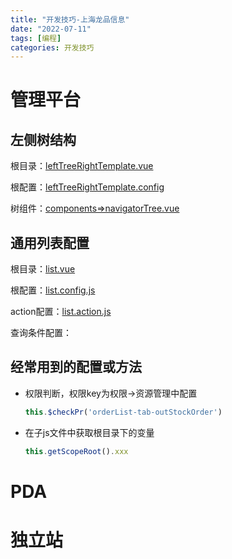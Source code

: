 ```yaml
---
title: "开发技巧-上海龙品信息"
date: "2022-07-11"
tags: [编程]
categories: 开发技巧
---
```


# 管理平台

## 左侧树结构

根目录：[leftTreeRightTemplate.vue](https://codepen.io/damuwangs/pen/qBoNjgr)

根配置：[leftTreeRightTemplate.config](https://codepen.io/damuwangs/pen/gOeMRqK?editors=0010)

树组件：[components=>navigatorTree.vue]()

## 通用列表配置

根目录：[list.vue](https://codepen.io/damuwangs/pen/qBoNPpw)

根配置：[list.config.js](https://codepen.io/damuwangs/pen/PoRzEBr?editors=0010)

action配置：[list.action.js](https://codepen.io/damuwangs/pen/poLbpxE?editors=0010)

查询条件配置：

## 经常用到的配置或方法

- 权限判断，权限key为权限->资源管理中配置

  ```js
  this.$checkPr('orderList-tab-outStockOrder') 

- 在子js文件中获取根目录下的变量

  ```js
  this.getScopeRoot().xxx

# PDA

# 独立站
